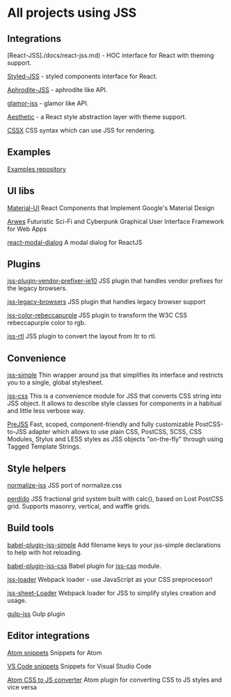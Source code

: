 # All projects using JSS

## Integrations

[React-JSS]./docs/react-jss.md) - HOC interface for React with theming support.

[Styled-JSS](https://github.com/cssinjs/styled-jss) - styled components interface for React.

[Aphrodite-JSS](https://github.com/cssinjs/aphrodite-jss) - aphrodite like API.

[glamor-jss](https://github.com/dan-lee/glamor-jss) - glamor like API.

[Aesthetic](https://github.com/milesj/aesthetic/tree/master/packages/aesthetic) - a React style abstraction layer with theme support.

[CSSX](https://github.com/krasimir/cssx) CSS syntax which can use JSS for rendering.

## Examples

[Examples repository](https://github.com/cssinjs/examples)

## UI libs

[Material-UI](https://github.com/callemall/material-ui) React Components that Implement Google's Material Design

[Arwes](https://arwes.romelperez.com) Futuristic Sci-Fi and Cyberpunk Graphical User Interface Framework for Web Apps

[react-modal-dialog](https://github.com/qimingweng/react-modal-dialog) A modal dialog for ReactJS

## Plugins

[jss-plugin-vendor-prefixer-ie10](https://github.com/alexkuz/jss-plugin-vendor-prefixer-ie10) JSS plugin that handles vendor prefixes for the legacy browsers.

[jss-legacy-browsers](https://github.com/moliver-bb/jss-legacy-browsers) JSS plugin that handles legacy browser support

[jss-color-rebeccapurple](https://github.com/joshgillies/jss-color-rebeccapurple) JSS plugin to transform the W3C CSS rebeccapurple color to rgb.

[jss-rtl](https://github.com/alitaheri/jss-rtl) JSS plugin to convert the layout from ltr to rtl.

## Convenience

[jss-simple](https://github.com/ashaffer/jss-simple) Thin wrapper around jss that simplifies its interface and restricts you to a single, global stylesheet.

[jss-css](https://github.com/alexkuz/jss-css) This is a convenience module for JSS that converts CSS string into JSS object. It allows to describe style classes for components in a habitual and little less verbose way.

[PreJSS](https://github.com/axept/prejss) Fast, scoped, component-friendly and fully customizable PostCSS-to-JSS adapter which allows to use plain CSS, PostCSS, SCSS, CSS Modules, Stylus and LESS styles as JSS objects "on-the-fly" through using Tagged Template Strings.

## Style helpers

[normalize-jss](https://github.com/cssinjs/normalize-jss) JSS port of normalize.css

[perdido](https://github.com/wldcordeiro/perdido) JSS fractional grid system built with calc(), based on Lost PostCSS grid. Supports masonry, vertical, and waffle grids.

## Build tools

[babel-plugin-jss-simple](https://github.com/ashaffer/babel-plugin-jss-simple) Add filename keys to your jss-simple declarations to help with hot reloading.

[babel-plugin-jss-css](https://github.com/alexkuz/babel-plugin-jss-css) Babel plugin for [jss-css](https://github.com/alexkuz/jss-css) module.

[jss-loader](https://github.com/markdalgleish/jss-loader) Webpack loader - use JavaScript as your CSS preprocessor!

[jss-sheet-Loader](https://github.com/wellguimaraes/jss-sheet-loader) Webpack loader for JSS to simplify styles creation and usage.

[gulp-jss](https://github.com/gooy/gulp-jss) Gulp plugin

## Editor integrations

[Atom snippets](https://github.com/march213/jss-atom-snippets) Snippets for Atom

[VS Code snippets](https://marketplace.visualstudio.com/items?itemName=visioncan.vscode-jss-snippets) Snippets for Visual Studio Code

[Atom CSS to JS converter](https://github.com/ansumanshah/css-in-js) Atom plugin for converting CSS to JS styles and vice versa
